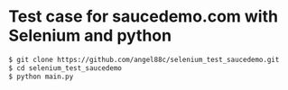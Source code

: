 # Test case for saucedemo.com with Selenium and python

```bash
$ git clone https://github.com/angel88c/selenium_test_saucedemo.git
$ cd selenium_test_saucedemo
$ python main.py 
```
